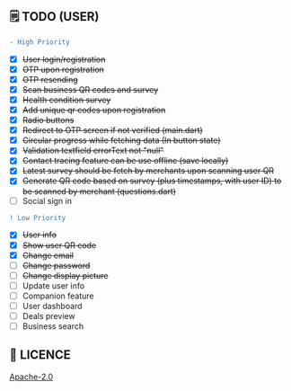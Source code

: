 
## 🗒️ TODO (USER)

```diff
- High Priority
```

- [x] <s>User login/registration</s>
- [x] <s>OTP upon registration</s>
- [x] <s>OTP resending</s>
- [x] <s>Scan business QR codes and survey</s>
- [x] <s>Health condition survey</s>
- [X] <s>Add unique qr codes upon registration</s>
- [X] <s>Radio buttons</s>
- [X] <s>Redirect to OTP screen if not verified (main.dart)</s>
- [X] <s>Circular progress while fetching data (In button state)</s>
- [X] <s>Validation textfield errorText not "null"</s>
- [x] <s>Contact tracing feature can be use offline (save locally)</s>
- [x] <s>Latest survey should be fetch by merchants upon scanning user QR</s>
- [x] <s>Generate QR code based on survey (plus timestamps, with user ID) to be scanned by merchant (questions.dart)</s>
- [ ] Social sign in

```diff
! Low Priority
```

- [x] <s>User info</s>
- [x] <s>Show user QR code</s>
- [X] <s>Change email</s>
- [ ] <s>Change password</s>
- [ ] <s>Change display picture</s>
- [ ] Update user info
- [ ] Companion feature
- [ ] User dashboard
- [ ] Deals preview
- [ ] Business search

## 🔖 LICENCE
[Apache-2.0](https://github.com/JideGuru/FlutterEbookApp/blob/master/LICENSE)
